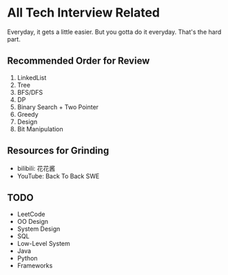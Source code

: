 # All Tech Interview Related
Everyday, it gets a little easier. But you gotta do it everyday. That's the hard part.

## Recommended Order for Review
1. LinkedList
2. Tree
3. BFS/DFS
4. DP
5. Binary Search + Two Pointer
6. Greedy
7. Design
8. Bit Manipulation

## Resources for Grinding
* bilibili: 花花酱
* YouTube: Back To Back SWE

## TODO
* LeetCode
* OO Design
* System Design
* SQL
* Low-Level System
* Java
* Python
* Frameworks

